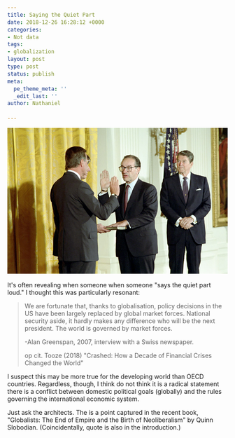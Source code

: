 ```yaml
---
title: Saying the Quiet Part
date: 2018-12-26 16:28:12 +0000
categories:
- Not data
tags:
- globalization
layout: post
type: post
status: publish
meta:
  pe_theme_meta: ''
  _edit_last: ''
author: Nathaniel

---
```

![](/uploads/2018/12/27/c42145-20.jpg)

It's often revealing when someone when someone "says the quiet part loud." I thought this was particularly resonant:

> We are fortunate that, thanks to globalisation, policy decisions in the  US have been largely replaced by global market forces. National security  aside, it hardly makes any difference who will be the next president.  The world is governed by market forces.  
>
> \-Alan Greenspan, 2007, interview with a Swiss newspaper.
>
> op cit. Tooze (2018) "Crashed: How a Decade of Financial Crises Changed the World" 

I suspect this may be more true for the developing world than OECD countries. Regardless, though, I think do not think it is a radical statement there is a conflict between domestic political goals (globally) and the rules governing the international economic system. 

Just ask the architects. The is a point captured in the recent book, "Globalists: The End of Empire and the Birth of Neoliberalism" by Quinn Slobodian. (Coincidentally, quote is also in the introduction.)